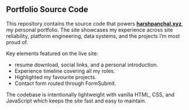 ## Portfolio Source Code

This repository contains the source code that powers **[harshpanchal.xyz](https://harshpanchal.xyz)**, my personal portfolio. The site showcases my experience across site reliability, platform engineering, data systems, and the projects I’m most proud of.

Key elements featured on the live site:
- resume download, social links, and a personal introduction.
- Experience timeline covering all my roles.
- Highlighted my favourite projects.
- Contact form routed through FormSubmit.

The codebase is intentionally lightweight with vanilla HTML, CSS, and JavaScript which keeps the site fast and easy to maintain.

